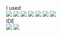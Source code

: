 
<div>I used</div>
<div>
<img src="https://img.shields.io/badge/JAVA-6DB33F?style=flat&logo=java&logoColor=white"/>
<img src="https://img.shields.io/badge/Spring Boot-6DB33F?style=flat&logo=Spring Boot&logoColor=white"/>
<img src="https://img.shields.io/badge/MySQL-4479A1?style=flat&logo=MySQL&logoColor=white"/>
<img src="https://img.shields.io/badge/Git-F05032?style=flat&logo=Git&logoColor=white"/>
<img src="https://img.shields.io/badge/GitHub-181717style=flat&logo=GitHub&logoColor=white"/> 
<img src="https://img.shields.io/badge/Sourcetree-0052CCstyle=flat&logo=Sourcetree&logoColor=white"/> 
 
 
 
 
 <img src="https://img.shields.io/badge/React-61DAFB?style=flat&logo=React&logoColor=white"/>
</div>

<div>IDE</div>
<div>
<img src="https://img.shields.io/badge/Eclipse IDE-2C2255style=flat&logo=Eclipse&logoColor=white"/>
<img src="https://img.shields.io/badge/IntelliJ IDEA-000000style=flat&logo=IntelliJ&logoColor=white"/>
</div>
